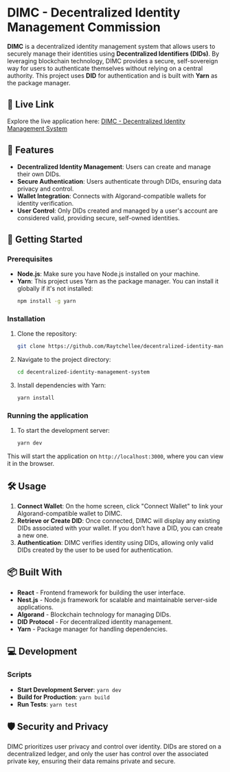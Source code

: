 # DIMC - Decentralized Identity Management Commission

**DIMC** is a decentralized identity management system that allows users to securely manage their identities using **Decentralized Identifiers (DIDs)**. By leveraging blockchain technology, DIMC provides a secure, self-sovereign way for users to authenticate themselves without relying on a central authority. This project uses **DID** for authentication and is built with **Yarn** as the package manager.

## 🔗 Live Link

Explore the live application here: [DIMC - Decentralized Identity Management System](https://decentralized-identity-management-system.vercel.app/)

## 📝 Features

- **Decentralized Identity Management**: Users can create and manage their own DIDs.
- **Secure Authentication**: Users authenticate through DIDs, ensuring data privacy and control.
- **Wallet Integration**: Connects with Algorand-compatible wallets for identity verification.
- **User Control**: Only DIDs created and managed by a user's account are considered valid, providing secure, self-owned identities.

## 🚀 Getting Started

### Prerequisites

- **Node.js**: Make sure you have Node.js installed on your machine.
- **Yarn**: This project uses Yarn as the package manager. You can install it globally if it's not installed:
  ```bash
  npm install -g yarn

### Installation

1. Clone the repository:

   ```bash
   git clone https://github.com/Raytchellee/decentralized-identity-management-system.git

2. Navigate to the project directory:

   ```bash
   cd decentralized-identity-management-system

3. Install dependencies with Yarn:

   ```bash
   yarn install
### Running the application

1. To start the development server:

   ```bash
   yarn dev

This will start the application on `http://localhost:3000`, where you can view it in the browser.

## 🛠️ Usage

1. **Connect Wallet**: On the home screen, click "Connect Wallet" to link your Algorand-compatible wallet to DIMC.
2. **Retrieve or Create DID**: Once connected, DIMC will display any existing DIDs associated with your wallet. If you don’t have a DID, you can create a new one.
3. **Authentication**: DIMC verifies identity using DIDs, allowing only valid DIDs created by the user to be used for authentication.

## 📦 Built With

- **React** - Frontend framework for building the user interface.
- **Nest.js** - Node.js framework for scalable and maintainable server-side applications.
- **Algorand** - Blockchain technology for managing DIDs.
- **DID Protocol** - For decentralized identity management.
- **Yarn** - Package manager for handling dependencies.

## 💻 Development

### Scripts

- **Start Development Server**: `yarn dev`
- **Build for Production**: `yarn build`
- **Run Tests**: `yarn test`

## 🛡️ Security and Privacy

DIMC prioritizes user privacy and control over identity. DIDs are stored on a decentralized ledger, and only the user has control over the associated private key, ensuring their data remains private and secure.
